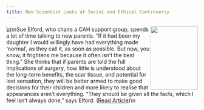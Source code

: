 ```yaml
---
title: New Scientist Looks at Social and Ethical Controversy
---
```


[\n<img src="/img/newsci.jpg" width=124 height=168 align=right border=0>][1]\nSue Elford, who chairs a <span class="caps">CAH</span> support group, spends a lot of time talking to new parents. &#8220;If it had been my daughter I would willingly have had everything made &#8216;normal&#8217;, as they call it, as soon as possible. But now, you know, it frightens me because it often isn&#8217;t the best thing.&#8221; She thinks that if parents are told the full implications of surgery, how little is understood about the long-term benefits, the scar tissue, and potential for lost sensation, they will be better armed to make good decisions for their children and more likely to realise that appearances aren&#8217;t everything. &#8220;They should be given all the facts, which I feel isn&#8217;t always done,&#8221; says Elford. ([Read Article][1])\n

 [1]: http://www.newscientist.com/features/features.jsp?id=ns22901